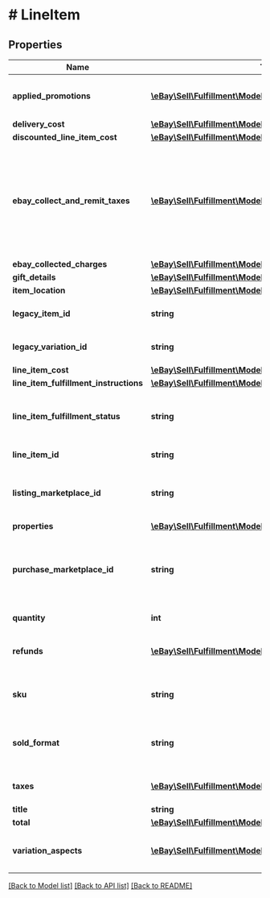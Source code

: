 # # LineItem

## Properties

Name | Type | Description | Notes
------------ | ------------- | ------------- | -------------
**applied_promotions** | [**\eBay\Sell\Fulfillment\Model\AppliedPromotion[]**](AppliedPromotion.md) | This array contains information about one or more sales promotions or discounts applied to the line item. It is always returned, but will be returned as an empty array if no special sales promotions or discounts apply to the order line item. | [optional]
**delivery_cost** | [**\eBay\Sell\Fulfillment\Model\DeliveryCost**](DeliveryCost.md) |  | [optional]
**discounted_line_item_cost** | [**\eBay\Sell\Fulfillment\Model\Amount**](Amount.md) |  | [optional]
**ebay_collect_and_remit_taxes** | [**\eBay\Sell\Fulfillment\Model\EbayCollectAndRemitTax[]**](EbayCollectAndRemitTax.md) | This container will be returned if the order line item is subject to a &#39;Collect and Remit&#39; tax that eBay will collect and remit to the proper taxing authority on the buyer&#39;s behalf.&lt;br/&gt;&lt;br/&gt;&#39;Collect and Remit&#39; tax includes:&lt;ul&gt;&lt;li&gt;US state-mandated sales tax&lt;/li&gt;&lt;li&gt;Federal and Provincial Sales Tax in Canada&lt;/li&gt;&lt;li&gt;&#39;Goods and Services&#39; tax in Canada, Australia, and New Zealand&lt;/li&gt;&lt;li&gt;VAT collected for the UK and EU countries&lt;/li&gt;&lt;/ul&gt;The amount of this tax is shown in the &lt;strong&gt;amount&lt;/strong&gt; field, and the type of tax is shown in the &lt;strong&gt;taxType&lt;/strong&gt; field.&lt;br/&gt;&lt;br/&gt;eBay will display the tax type and amount during checkout in accordance with the buyer&#39;s address, and handle collection and remittance of the tax without requiring the seller to take any action. | [optional]
**ebay_collected_charges** | [**\eBay\Sell\Fulfillment\Model\EbayCollectedCharges**](EbayCollectedCharges.md) |  | [optional]
**gift_details** | [**\eBay\Sell\Fulfillment\Model\GiftDetails**](GiftDetails.md) |  | [optional]
**item_location** | [**\eBay\Sell\Fulfillment\Model\ItemLocation**](ItemLocation.md) |  | [optional]
**legacy_item_id** | **string** | The eBay-generated legacy listing item ID of the listing. Note that the unique identifier of a listing in REST-based APIs is called the &lt;strong&gt;listingId&lt;/strong&gt; instead. | [optional]
**legacy_variation_id** | **string** | The unique identifier of a single variation within a multiple-variation listing. This field is only returned if the line item purchased was from a multiple-variation listing. | [optional]
**line_item_cost** | [**\eBay\Sell\Fulfillment\Model\Amount**](Amount.md) |  | [optional]
**line_item_fulfillment_instructions** | [**\eBay\Sell\Fulfillment\Model\LineItemFulfillmentInstructions**](LineItemFulfillmentInstructions.md) |  | [optional]
**line_item_fulfillment_status** | **string** | This enumeration value indicates the current fulfillment status of the line item. For implementation help, refer to &lt;a href&#x3D;&#39;https://developer.ebay.com/api-docs/sell/fulfillment/types/sel:LineItemFulfillmentStatusEnum&#39;&gt;eBay API documentation&lt;/a&gt; | [optional]
**line_item_id** | **string** | This is the unique identifier of an eBay order line item. This field is created as soon as there is a commitment to buy from the seller. | [optional]
**listing_marketplace_id** | **string** | The unique identifier of the eBay marketplace where the line item was listed. For implementation help, refer to &lt;a href&#x3D;&#39;https://developer.ebay.com/api-docs/sell/fulfillment/types/ba:MarketplaceIdEnum&#39;&gt;eBay API documentation&lt;/a&gt; | [optional]
**properties** | [**\eBay\Sell\Fulfillment\Model\LineItemProperties**](LineItemProperties.md) |  | [optional]
**purchase_marketplace_id** | **string** | The unique identifier of the eBay marketplace where the line item was listed. Often, the &lt;strong&gt;listingMarketplaceId&lt;/strong&gt; and the &lt;strong&gt;purchaseMarketplaceId&lt;/strong&gt; identifier are the same, but there are occasions when an item will surface on multiple eBay marketplaces. For implementation help, refer to &lt;a href&#x3D;&#39;https://developer.ebay.com/api-docs/sell/fulfillment/types/ba:MarketplaceIdEnum&#39;&gt;eBay API documentation&lt;/a&gt; | [optional]
**quantity** | **int** | The number of units of the line item in the order. These are represented as a group by a single &lt;b&gt;lineItemId&lt;/b&gt;. | [optional]
**refunds** | [**\eBay\Sell\Fulfillment\Model\LineItemRefund[]**](LineItemRefund.md) | This array is always returned, but is returned as an empty array unless the seller has submitted a partial or full refund to the buyer for the order. If a refund has occurred, the refund amount and refund date will be shown for each refund. | [optional]
**sku** | **string** | Seller-defined Stock-Keeping Unit (SKU). This inventory identifier must be unique within the seller&#39;s eBay inventory. SKUs are optional when listing in the legacy/Trading API system, but SKUs are required when listing items through the Inventory API model. | [optional]
**sold_format** | **string** | The eBay listing type of the line item. The most common listing types are &lt;code&gt;AUCTION&lt;/code&gt; and &lt;code&gt;FIXED_PRICE&lt;/code&gt;. For implementation help, refer to &lt;a href&#x3D;&#39;https://developer.ebay.com/api-docs/sell/fulfillment/types/sel:SoldFormatEnum&#39;&gt;eBay API documentation&lt;/a&gt; | [optional]
**taxes** | [**\eBay\Sell\Fulfillment\Model\Tax[]**](Tax.md) | Contains a list of taxes applied to the line item, if any. This array is always returned, but will be returned as empty if no taxes are applicable to the line item. | [optional]
**title** | **string** | The title of the listing. | [optional]
**total** | [**\eBay\Sell\Fulfillment\Model\Amount**](Amount.md) |  | [optional]
**variation_aspects** | [**\eBay\Sell\Fulfillment\Model\NameValuePair[]**](NameValuePair.md) | An array of aspect name-value pairs that identifies the specific variation of a multi-variation listing. This array can contain multiple name-value pairs, such as &lt;code&gt;color:blue&lt;/code&gt; and &lt;code&gt;size:large&lt;/code&gt;, and will only be returned for orders created from a multiple-variation listing. | [optional]

[[Back to Model list]](../../README.md#models) [[Back to API list]](../../README.md#endpoints) [[Back to README]](../../README.md)
